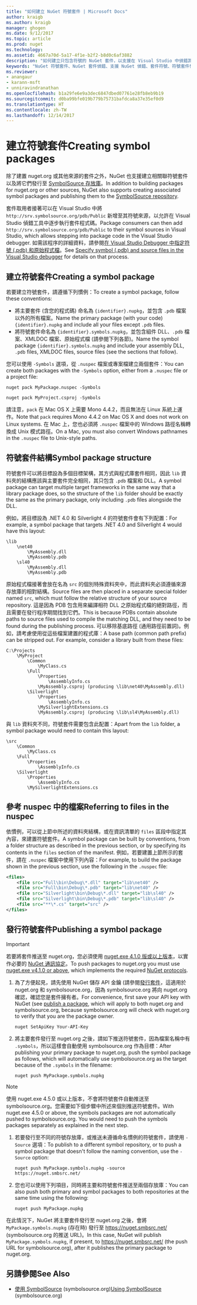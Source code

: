 ```yaml
---
title: "如何建立 NuGet 符號套件 | Microsoft Docs"
author: kraigb
ms.author: kraigb
manager: ghogen
ms.date: 9/12/2017
ms.topic: article
ms.prod: nuget
ms.technology: 
ms.assetid: 4667a70d-5a17-4f1e-b2f2-b8d0c6af3882
description: "如何建立只包含符號的 NuGet 套件，以支援在 Visual Studio 中偵錯其他 NuGet 套件。"
keywords: "NuGet 符號套件、NuGet 套件偵錯、支援 NuGet 偵錯、套件符號、符號套件慣例"
ms.reviewer:
- anangaur
- karann-msft
- unniravindranathan
ms.openlocfilehash: b1a29fe6e9a3dec6847dbed07761e28fb8eb9b19
ms.sourcegitcommit: d0ba99bfe019b779b75731bafdca8a37e35ef0d9
ms.translationtype: HT
ms.contentlocale: zh-TW
ms.lasthandoff: 12/14/2017
---
```

# <a name="creating-symbol-packages"></a><span data-ttu-id="3d86d-104">建立符號套件</span><span class="sxs-lookup"><span data-stu-id="3d86d-104">Creating symbol packages</span></span>

<span data-ttu-id="3d86d-105">除了建置 nuget.org 或其他來源的套件之外，NuGet 也支援建立相關聯符號套件以及將它們發行至 [SymbolSource 存放庫](http://www.symbolsource.org/Public)。</span><span class="sxs-lookup"><span data-stu-id="3d86d-105">In addition to building packages for nuget.org or other sources, NuGet also supports creating associated symbol packages and publishing them to the [SymbolSource repository](http://www.symbolsource.org/Public).</span></span>

<span data-ttu-id="3d86d-106">套件取用者接著可以在 Visual Studio 中將 `http://srv.symbolsource.org/pdb/Public` 新增至其符號來源，以允許在 Visual Studio 偵錯工具中逐步執行套件程式碼。</span><span class="sxs-lookup"><span data-stu-id="3d86d-106">Package consumers can then add `http://srv.symbolsource.org/pdb/Public` to their symbol sources in Visual Studio, which allows stepping into package code in the Visual Studio debugger.</span></span> <span data-ttu-id="3d86d-107">如需該程序的詳細資料，請參閱[在 Visual Studio Debugger 中指定符號 (.pdb) 和原始程式檔](https://docs.microsoft.com/visualstudio/debugger/specify-symbol-dot-pdb-and-source-files-in-the-visual-studio-debugger)。</span><span class="sxs-lookup"><span data-stu-id="3d86d-107">See [Specify symbol (.pdb) and source files in the Visual Studio debugger](https://docs.microsoft.com/visualstudio/debugger/specify-symbol-dot-pdb-and-source-files-in-the-visual-studio-debugger) for details on that process.</span></span>


## <a name="creating-a-symbol-package"></a><span data-ttu-id="3d86d-108">建立符號套件</span><span class="sxs-lookup"><span data-stu-id="3d86d-108">Creating a symbol package</span></span>

<span data-ttu-id="3d86d-109">若要建立符號套件，請遵循下列慣例：</span><span class="sxs-lookup"><span data-stu-id="3d86d-109">To create a symbol package, follow these conventions:</span></span>

- <span data-ttu-id="3d86d-110">將主要套件 (含您的程式碼) 命名為 `{identifier}.nupkg`，並包含 `.pdb` 檔案以外的所有檔案。</span><span class="sxs-lookup"><span data-stu-id="3d86d-110">Name the primary package (with your code) `{identifier}.nupkg` and include all your files except `.pdb` files.</span></span>
- <span data-ttu-id="3d86d-111">將符號套件命名為 `{identifier}.symbols.nupkg`，並包含組件 DLL、`.pdb` 檔案、XMLDOC 檔案、原始程式檔 (請參閱下列各節)。</span><span class="sxs-lookup"><span data-stu-id="3d86d-111">Name the symbol package `{identifier}.symbols.nupkg` and include your assembly DLL, `.pdb` files, XMLDOC files, source files (see the sections that follow).</span></span>

<span data-ttu-id="3d86d-112">您可以使用 `-Symbols` 選項，從 `.nuspec` 檔案或專案檔建立兩個套件：</span><span class="sxs-lookup"><span data-stu-id="3d86d-112">You can create both packages with the `-Symbols` option, either from a `.nuspec` file or a project file:</span></span>

```
nuget pack MyPackage.nuspec -Symbols

nuget pack MyProject.csproj -Symbols
```

<span data-ttu-id="3d86d-113">請注意，`pack` 在 Mac OS X 上需要 Mono 4.4.2，而且無法在 Linux 系統上運作。</span><span class="sxs-lookup"><span data-stu-id="3d86d-113">Note that `pack` requires Mono 4.4.2 on Mac OS X and does not work on Linux systems.</span></span> <span data-ttu-id="3d86d-114">在 Mac 上，您也必須將 `.nuspec` 檔案中的 Windows 路徑名稱轉換成 Unix 模式路徑。</span><span class="sxs-lookup"><span data-stu-id="3d86d-114">On a Mac, you must also convert Windows pathnames in the `.nuspec` file to Unix-style paths.</span></span>

## <a name="symbol-package-structure"></a><span data-ttu-id="3d86d-115">符號套件結構</span><span class="sxs-lookup"><span data-stu-id="3d86d-115">Symbol package structure</span></span>

<span data-ttu-id="3d86d-116">符號套件可以將目標設為多個目標架構，其方式與程式庫套件相同，因此 `lib` 資料夾的結構應該與主要套件完全相同，其只包含 `.pdb` 檔案和 DLL。</span><span class="sxs-lookup"><span data-stu-id="3d86d-116">A symbol package can target multiple target frameworks in the same way that a library package does, so the structure of the `lib` folder should be exactly the same as the primary package, only including `.pdb` files alongside the DLL.</span></span>

<span data-ttu-id="3d86d-117">例如，將目標設為 .NET 4.0 和 Silverlight 4 的符號套件會有下列配置：</span><span class="sxs-lookup"><span data-stu-id="3d86d-117">For example, a symbol package that targets .NET 4.0 and Silverlight 4 would have this layout:</span></span>

    \lib
        \net40
            \MyAssembly.dll
            \MyAssembly.pdb
        \sl40
            \MyAssembly.dll
            \MyAssembly.pdb

<span data-ttu-id="3d86d-118">原始程式檔接著會放在名為 `src` 的個別特殊資料夾中，而此資料夾必須遵循來源存放庫的相對結構。</span><span class="sxs-lookup"><span data-stu-id="3d86d-118">Source files are then placed in a separate special folder named `src`, which must follow the relative structure of your source repository.</span></span> <span data-ttu-id="3d86d-119">這是因為 PDB 包含用來編譯相符 DLL 之原始程式檔的絕對路徑，而且需要在發行程序期間找到它們。</span><span class="sxs-lookup"><span data-stu-id="3d86d-119">This is because PDBs contain absolute paths to source files used to compile the matching DLL, and they need to be found during the publishing process.</span></span> <span data-ttu-id="3d86d-120">可以移除基底路徑 (通用路徑前置詞)。例如，請考慮使用從這些檔案建置的程式庫：</span><span class="sxs-lookup"><span data-stu-id="3d86d-120">A base path (common path prefix) can be stripped out. For example, consider a library built from these files:</span></span>

    C:\Projects
        \MyProject
            \Common
                \MyClass.cs
            \Full
                \Properties
                    \AssemblyInfo.cs
                \MyAssembly.csproj (producing \lib\net40\MyAssembly.dll)
            \Silverlight
                \Properties
                    \AssemblyInfo.cs
                \MySilverlightExtensions.cs
                \MyAssembly.csproj (producing \lib\sl4\MyAssembly.dll)

<span data-ttu-id="3d86d-121">與 `lib` 資料夾不同，符號套件需要包含此配置：</span><span class="sxs-lookup"><span data-stu-id="3d86d-121">Apart from the `lib` folder, a symbol package would need to contain this layout:</span></span>

    \src
        \Common
            \MyClass.cs
        \Full
            \Properties
                \AssemblyInfo.cs
        \Silverlight
            \Properties
                \AssemblyInfo.cs
            \MySilverlightExtensions.cs

## <a name="referring-to-files-in-the-nuspec"></a><span data-ttu-id="3d86d-122">參考 nuspec 中的檔案</span><span class="sxs-lookup"><span data-stu-id="3d86d-122">Referring to files in the nuspec</span></span>

<span data-ttu-id="3d86d-123">依慣例，可以從上節中所述的資料夾結構，或在資訊清單的 `files` 區段中指定其內容，來建置符號套件。</span><span class="sxs-lookup"><span data-stu-id="3d86d-123">A symbol package can be built by conventions, from a folder structure as described in the previous section, or by specifying its contents in the `files` section of the manifest.</span></span> <span data-ttu-id="3d86d-124">例如，若要建置上節所示的套件，請在 `.nuspec` 檔案中使用下列內容：</span><span class="sxs-lookup"><span data-stu-id="3d86d-124">For example, to build the package shown in the previous section, use the following in the `.nuspec` file:</span></span>

```xml
<files>
    <file src="Full\bin\Debug\*.dll" target="lib\net40" />
    <file src="Full\bin\Debug\*.pdb" target="lib\net40" />
    <file src="Silverlight\bin\Debug\*.dll" target="lib\sl40" />
    <file src="Silverlight\bin\Debug\*.pdb" target="lib\sl40" />
    <file src="**\*.cs" target="src" />
</files>
```

## <a name="publishing-a-symbol-package"></a><span data-ttu-id="3d86d-125">發行符號套件</span><span class="sxs-lookup"><span data-stu-id="3d86d-125">Publishing a symbol package</span></span>

> [!Important]
> <span data-ttu-id="3d86d-126">若要將套件推送至 nuget.org，您必須使用 [nuget.exe 4.1.0 版或以上版本](https://www.nuget.org/downloads)，以實作必要的 [NuGet 通訊協定](../api/nuget-protocols.md)。</span><span class="sxs-lookup"><span data-stu-id="3d86d-126">To push packages to nuget.org you must use [nuget.exe v4.1.0 or above](https://www.nuget.org/downloads), which implements the required [NuGet protocols](../api/nuget-protocols.md).</span></span>

1. <span data-ttu-id="3d86d-127">為了方便起見，請先使用 NuGet 儲存 API 金鑰 (請參閱[發行套件](../create-packages/publish-a-package.md)，這適用於 nuget.org 和 symbolsource.org，因為 symbolsource.org 將向 nuget.org 確認，確認您是套件擁有者。</span><span class="sxs-lookup"><span data-stu-id="3d86d-127">For convenience, first save your API key with NuGet (see [publish a package](../create-packages/publish-a-package.md), which will apply to both nuget.org and symbolsource.org, because symbolsource.org will check with nuget.org to verify that you are the package owner.</span></span>

    ```
    nuget SetApiKey Your-API-Key
    ```

1. <span data-ttu-id="3d86d-128">將主要套件發行至 nuget.org 之後，請如下推送符號套件，因為檔案名稱中有 `.symbols`，所以這樣會自動使用 symbolsource.org 作為目標：</span><span class="sxs-lookup"><span data-stu-id="3d86d-128">After publishing your primary package to nuget.org, push the symbol package as follows, which will automatically use symbolsource.org as the target because of the `.symbols` in the filename:</span></span>

    ```
    nuget push MyPackage.symbols.nupkg
    ```
> [!Note]
> <span data-ttu-id="3d86d-129">使用 nuget.exe 4.5.0 或以上版本，不會將符號套件自動推送至 symbolsource.org。您需要如下個步驟中所述來個別推送符號套件。</span><span class="sxs-lookup"><span data-stu-id="3d86d-129">With nuget.exe 4.5.0 or above, the symbols packages are not automatically pushed to symbolsource.org. You would need to push the symbols packages separately as explained in the next step.</span></span>

1. <span data-ttu-id="3d86d-130">若要發行至不同的符號存放庫，或推送未遵循命名慣例的符號套件，請使用 `-Source` 選項：</span><span class="sxs-lookup"><span data-stu-id="3d86d-130">To publish to a different symbol repository, or to push a symbol package that doesn't follow the naming convention, use the `-Source` option:</span></span>

    ```
    nuget push MyPackage.symbols.nupkg -source https://nuget.smbsrc.net/
    ```

1. <span data-ttu-id="3d86d-131">您也可以使用下列項目，同時將主要和符號套件推送至兩個存放庫：</span><span class="sxs-lookup"><span data-stu-id="3d86d-131">You can also push both primary and symbol packages to both repositories at the same time using the following:</span></span>

    ```
    nuget push MyPackage.nupkg
    ```

<span data-ttu-id="3d86d-132">在此情況下，NuGet 將主要套件發行至 nuget.org 之後，會將 `MyPackage.symbols.nupkg` (存在時) 發行至 https://nuget.smbsrc.net/ (symbolsource.org 的推送 URL)。</span><span class="sxs-lookup"><span data-stu-id="3d86d-132">In this case, NuGet will publish `MyPackage.symbols.nupkg`, if present, to https://nuget.smbsrc.net/ (the push URL for symbolsource.org), after it publishes the primary package to nuget.org.</span></span>

## <a name="see-also"></a><span data-ttu-id="3d86d-133">另請參閱</span><span class="sxs-lookup"><span data-stu-id="3d86d-133">See Also</span></span>

 - <span data-ttu-id="3d86d-134"><a href="https://www.symbolsource.org/Public/Wiki/Using" target="_blank">使用 SymbolSource</a> (symbolsource.org)</span><span class="sxs-lookup"><span data-stu-id="3d86d-134"><a href="https://www.symbolsource.org/Public/Wiki/Using" target="_blank">Using SymbolSource</a> (symbolsource.org)</span></span>
